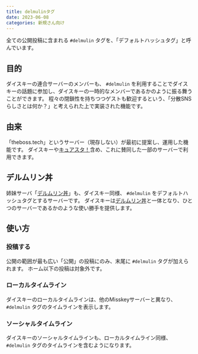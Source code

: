 ```yaml
---
title: delmulinタグ
date: 2023-06-08
categories: 新規さん向け
---
```


全ての公開投稿に含まれる `#delmulin` タグを、「デフォルトハッシュタグ」と呼んでいます。

## 目的

ダイスキーの連合サーバーのメンバーも、 `#delmulin` を利用することでダイスキーの話題に参加し、ダイスキーの一時的なメンバーであるかのように振る舞うことができます。
程々の閉鎖性を持ちつつゲストも歓迎するという、「分散SNSらしさとは何か？」と考えられた上で実装された機能です。

## 由来

「theboss.tech」というサーバー（現存しない）が最初に提案し、運用した機能です。
ダイスキーや[キュアスタ！](https://precure.ml/)含め、これに賛同した一部のサーバーで利用できます。

## デルムリン丼

姉妹サーバ「[デルムリン丼](https://mastodon.delmulin.com/)」も、ダイスキー同様、 `#delmulin` をデフォルトハッシュタグとするサーバーです。
ダイスキーは[デルムリン丼](https://mastodon.delmulin.com/)と一体となり、ひとつのサーバーであるかのような使い勝手を提供します。

## 使い方

### 投稿する

公開の範囲が最も広い「公開」の投稿にのみ、末尾に `#delmulin` タグが加えられます。
ホーム以下の投稿は対象外です。

### ローカルタイムライン

ダイスキーのローカルタイムラインは、他のMisskeyサーバーと異なり、 `#delmulin` タグのタイムラインを表示します。

### ソーシャルタイムライン

ダイスキーのソーシャルタイムラインも、ローカルタイムライン同様、 `#delmulin` タグのタイムラインを含むようになります。
